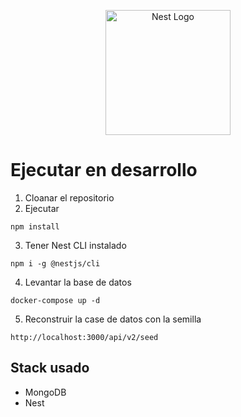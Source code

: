 <p align="center">
  <a href="http://nestjs.com/" target="blank"><img src="https://nestjs.com/img/logo-small.svg" width="200" alt="Nest Logo" /></a>
</p>

# Ejecutar en desarrollo
1. Cloanar el repositorio
2. Ejecutar 
```
npm install
```

3. Tener Nest CLI instalado
```
npm i -g @nestjs/cli
```

4. Levantar la base de datos

```
docker-compose up -d
```
5. Reconstruir la case de datos con la semilla
```
http://localhost:3000/api/v2/seed
```

## Stack usado
* MongoDB
* Nest

